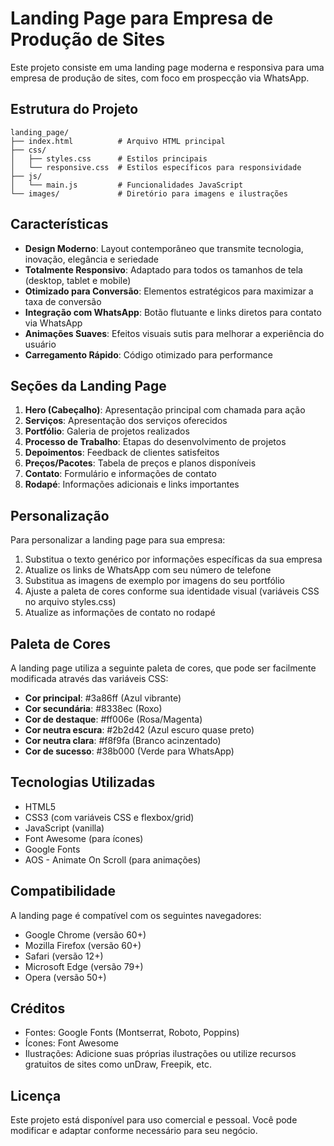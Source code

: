 # Landing Page para Empresa de Produção de Sites

Este projeto consiste em uma landing page moderna e responsiva para uma empresa de produção de sites, com foco em prospecção via WhatsApp.

## Estrutura do Projeto

```
landing_page/
├── index.html          # Arquivo HTML principal
├── css/
│   ├── styles.css      # Estilos principais
│   └── responsive.css  # Estilos específicos para responsividade
├── js/
│   └── main.js         # Funcionalidades JavaScript
└── images/             # Diretório para imagens e ilustrações
```

## Características

- **Design Moderno**: Layout contemporâneo que transmite tecnologia, inovação, elegância e seriedade
- **Totalmente Responsivo**: Adaptado para todos os tamanhos de tela (desktop, tablet e mobile)
- **Otimizado para Conversão**: Elementos estratégicos para maximizar a taxa de conversão
- **Integração com WhatsApp**: Botão flutuante e links diretos para contato via WhatsApp
- **Animações Suaves**: Efeitos visuais sutis para melhorar a experiência do usuário
- **Carregamento Rápido**: Código otimizado para performance

## Seções da Landing Page

1. **Hero (Cabeçalho)**: Apresentação principal com chamada para ação
2. **Serviços**: Apresentação dos serviços oferecidos
3. **Portfólio**: Galeria de projetos realizados
4. **Processo de Trabalho**: Etapas do desenvolvimento de projetos
5. **Depoimentos**: Feedback de clientes satisfeitos
6. **Preços/Pacotes**: Tabela de preços e planos disponíveis
7. **Contato**: Formulário e informações de contato
8. **Rodapé**: Informações adicionais e links importantes

## Personalização

Para personalizar a landing page para sua empresa:

1. Substitua o texto genérico por informações específicas da sua empresa
2. Atualize os links de WhatsApp com seu número de telefone
3. Substitua as imagens de exemplo por imagens do seu portfólio
4. Ajuste a paleta de cores conforme sua identidade visual (variáveis CSS no arquivo styles.css)
5. Atualize as informações de contato no rodapé

## Paleta de Cores

A landing page utiliza a seguinte paleta de cores, que pode ser facilmente modificada através das variáveis CSS:

- **Cor principal**: #3a86ff (Azul vibrante)
- **Cor secundária**: #8338ec (Roxo)
- **Cor de destaque**: #ff006e (Rosa/Magenta)
- **Cor neutra escura**: #2b2d42 (Azul escuro quase preto)
- **Cor neutra clara**: #f8f9fa (Branco acinzentado)
- **Cor de sucesso**: #38b000 (Verde para WhatsApp)

## Tecnologias Utilizadas

- HTML5
- CSS3 (com variáveis CSS e flexbox/grid)
- JavaScript (vanilla)
- Font Awesome (para ícones)
- Google Fonts
- AOS - Animate On Scroll (para animações)

## Compatibilidade

A landing page é compatível com os seguintes navegadores:

- Google Chrome (versão 60+)
- Mozilla Firefox (versão 60+)
- Safari (versão 12+)
- Microsoft Edge (versão 79+)
- Opera (versão 50+)

## Créditos

- Fontes: Google Fonts (Montserrat, Roboto, Poppins)
- Ícones: Font Awesome
- Ilustrações: Adicione suas próprias ilustrações ou utilize recursos gratuitos de sites como unDraw, Freepik, etc.

## Licença

Este projeto está disponível para uso comercial e pessoal. Você pode modificar e adaptar conforme necessário para seu negócio.
